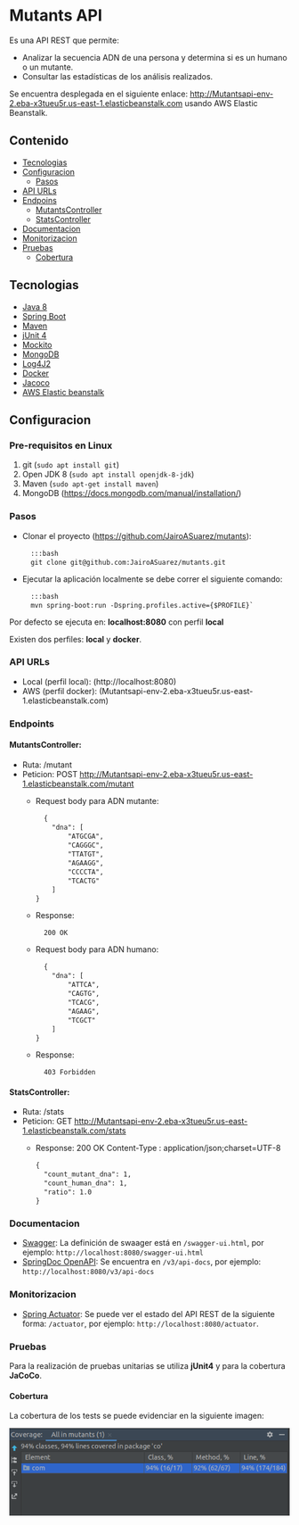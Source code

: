 
# Mutants API

Es una API REST que permite: 
- Analizar la secuencia ADN de una persona y determina si es un humano o un mutante. 
- Consultar las estadísticas de los análisis realizados.

Se encuentra desplegada en el siguiente enlace: http://Mutantsapi-env-2.eba-x3tueu5r.us-east-1.elasticbeanstalk.com 
usando AWS Elastic Beanstalk.

## Contenido

- [Tecnologias](#tecnologias)
- [Configuracion](#configuracion)
  - [Pasos](#pasos)
- [API URLs](#api-urls)
- [Endpoins](#endpoints)
  - [MutantsController](#mutantscontroller)
  - [StatsController](#statscontroller)
- [Documentacion](#documentacion)
- [Monitorizacion](#monitorizacion)
- [Pruebas](#pruebas)
  - [Cobertura](#cobertura)

## Tecnologias
- [Java 8](https://docs.oracle.com/javase/8/docs/)
- [Spring Boot](https://spring.io/projects/spring-boot/)
- [Maven](https://maven.apache.org/)
- [jUnit 4](https://junit.org/junit4/)
- [Mockito](https://site.mockito.org/)
- [MongoDB](https://www.mongodb.com/)
- [Log4J2](http://www.slf4j.org/)
- [Docker](https://www.docker.com/)
- [Jacoco](https://www.jacoco.org/jacoco/trunk/doc/)
- [AWS Elastic beanstalk](https://aws.amazon.com/elasticbeanstalk/)

## Configuracion
### Pre-requisitos en Linux
1. git (`sudo apt install git`)
2. Open JDK 8 (`sudo apt install openjdk-8-jdk`)
3. Maven (`sudo apt-get install maven`)
4. MongoDB (https://docs.mongodb.com/manual/installation/)

### Pasos
- Clonar el proyecto (https://github.com/JairoASuarez/mutants):

        :::bash
        git clone git@github.com:JairoASuarez/mutants.git

- Ejecutar la aplicación localmente se debe correr el siguiente comando:

        :::bash
        mvn spring-boot:run -Dspring.profiles.active={$PROFILE}`

Por defecto se ejecuta en: **localhost:8080** con perfil **local**

Existen dos perfiles: **local** y **docker**.

### API URLs
- Local (perfil local): (http://localhost:8080)
- AWS (perfil docker): (Mutantsapi-env-2.eba-x3tueu5r.us-east-1.elasticbeanstalk.com) 

### Endpoints

#### MutantsController: 
- Ruta: /mutant
- Peticion: POST http://Mutantsapi-env-2.eba-x3tueu5r.us-east-1.elasticbeanstalk.com/mutant
  - Request body para ADN mutante:

    ```
      {
        "dna": [
            "ATGCGA",
            "CAGGGC",
            "TTATGT",
            "AGAAGG",
            "CCCCTA",
            "TCACTG"
        ]
    }
    ```
  - Response:
      
    ```
      200 OK
    ```
  - Request body para ADN humano:

    ```
      {
        "dna": [
            "ATTCA",
            "CAGTG",
            "TCACG",
            "AGAAG",
            "TCGCT"
        ]
    }
    ```
  - Response:

    ```
      403 Forbidden
    ```

#### StatsController:
- Ruta: /stats
- Peticion: GET http://Mutantsapi-env-2.eba-x3tueu5r.us-east-1.elasticbeanstalk.com/stats
  - Response: 200 OK Content-Type : application/json;charset=UTF-8

    ```
    {
      "count_mutant_dna": 1,
      "count_human_dna": 1,
      "ratio": 1.0
    }
    ```
  

### Documentacion
- [Swagger](https://swagger.io/): La definición de swaager está en `/swagger-ui.html`, por ejemplo: `http://localhost:8080/swagger-ui.html`
- [SpringDoc OpenAPI](https://springdoc.org/): Se encuentra en `/v3/api-docs`, por ejemplo: `http://localhost:8080/v3/api-docs`

### Monitorizacion
- [Spring Actuator](https://docs.spring.io/spring-boot/docs/current/reference/html/actuator.html): Se puede ver el estado del API REST  de la siguiente forma: `/actuator`, 
por ejemplo: `http://localhost:8080/actuator`. 

### Pruebas

Para la realización de pruebas unitarias se utiliza **jUnit4** y para la cobertura **JaCoCo**.

#### Cobertura

La cobertura de los tests se puede evidenciar en la siguiente imagen:

![Cobertura](src/main/resources/cobertura.png)





